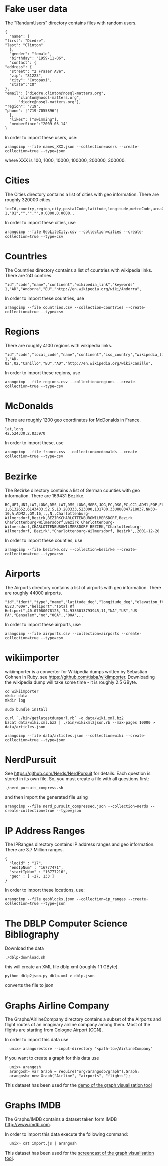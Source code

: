 Fake user data
==============

The "RandumUsers" directory contains files with random users.

    {
      "name": {
	"first": "Diedre",
	"last": "Clinton"
      },
      "gender": "female",
      "birthday": "1959-11-06",
      "contact": {
	"address": {
	  "street": "2 Fraser Ave",
	  "zip": "81223",
	  "city": "Cotopaxi",
	  "state":"CO"
	},
	"email": ["diedre.clinton@nosql-matters.org",
		  "clinton@nosql-matters.org",
		  "diedre@nosql-matters.org"],
	"region": "719",
	"phone": ["719-7055896"]
      },
      "likes": ["swimming"],
      "memberSince":"2009-03-14"
    }

In order to import these users, use:

    arangoimp --file names_XXX.json --collection=users --create-collection=true --type=json

where XXX is 100, 1000, 10000, 100000, 200000, 300000.


Cities
======

The Cities directory contains a list of cities with geo
information. There are roughly 320000 cities.

    locId,country,region,city,postalCode,latitude,longitude,metroCode,areaCode
    1,"O1","","","",0.0000,0.0000,,

In order to import these cities, use

    arangoimp --file GeoLiteCity.csv --collection=cities --create-collection=true --type=csv


Countries
=========

The Countries directory contains a list of countries with wikipedia
links. There are 241 contries.

    "id","code","name","continent","wikipedia_link","keywords"
    1,"AD","Andorra","EU","http://en.wikipedia.org/wiki/Andorra",

In order to import these countries, use

    arangoimp --file countries.csv --collection=countries --create-collection=true --type=csv


Regions
=======

There are roughly 4100 regions with wikipedia links.

    "id","code","local_code","name","continent","iso_country","wikipedia_link","keywords"
    1,"AD-02",02,"Canillo","EU","AD","http://en.wikipedia.org/wiki/Canillo",

In order to import these regions, use

    arangoimp --file regions.csv --collection=regions --create-collection=true --type=csv


McDonalds
=========

There are roughly 1200 geo coordinates for McDonalds in France.

    lat,long
    42.524330,2.833970

In order to import these, use

    arangoimp --file france.csv --collection=mcdonalds --create-collection=true --type=csv


Bezirke
=======

The Bezirke directory contains a list of German counties with geo
information. There are 169431 Bezirke.

    RC,UFI,UNI,LAT,LONG,DMS_LAT,DMS_LONG,MGRS,JOG,FC,DSG,PC,CC1,ADM1,POP,ELEV,CC2,NT,LC,SHORT_FORM,GENERIC,SORT_NAME_RO,FULL_NAME_RO,FULL_NAME_ND_RO,SORT_NAME_RG,FULL_NAME_RG,FULL_NAME_ND_RG,NOTE,MODIFY_DATE
    1,6132652,6143433,52.5,13.283333,523000,131700,33UUU8347218037,NN33-10,A,ADM2,,GM,16,,,,N,,Charlottenburg-Wilmersdorf,Bezirk,BEZIRKCHARLOTTENBURGWILMERSDORF,Bezirk Charlottenburg-Wilmersdorf,Bezirk Charlottenburg-Wilmersdorf,CHARLOTTENBURGWILMERSDORF BEZIRK,"Charlottenburg-Wilmersdorf, Bezirk","Charlottenburg-Wilmersdorf, Bezirk",,2001-12-20

In order to import these counties, use

    arangoimp --file bezirke.csv --collection=bezirke --create-collection=true --type=csv


Airports
========

The Airports directory contains a list of airports with geo
information. There are roughly 44000 airports.

    "id","ident","type","name","latitude_deg","longitude_deg","elevation_ft","continent","iso_country","iso_region","municipality","scheduled_service","gps_code","iata_code","local_code","home_link","wikipedia_link","keywords"
    6523,"00A","heliport","Total Rf Heliport",40.07080078125,-74.9336013793945,11,"NA","US","US-PA","Bensalem","no","00A",,"00A",,,

In order to import these airports, use

    arangoimp --file airports.csv --collection=airports --create-collection=true --type=csv


wikiimporter
============

wikiimporter is a converter for Wikipedia dumps written by Sebastian
Cohnen in Ruby, see https://github.com/tisba/wikiimporter. Downloading
the wikipedia dump will take some time - it is roughly 2.5 GByte.

    cd wikiimporter
    mkdir data
    mkdir log

    sudo bundle install

    curl `./bin/getlatestdumpurl.rb` -o data/wiki.xml.bz2 
    bzcat data/wiki.xml.bz2 | ./bin/wikixml2json.rb --max-pages 10000 > data/articles.json

    arangoimp --file data/articles.json --collection=wiki --create-collection=true --type=json

NerdPursuit
===========

See https://github.com/Nerds/NerdPursuit for details. Each question is
stored in its own file. So, you must create a file with all questions
first:

    ./nerd_pursuit_compress.sh

and then import the generated file using

    arangoimp --file nerd_pursuit_compressed.json --collection=nerds --create-collection=true --type=json


IP Address Ranges
=================

The IPRanges directory contains IP address ranges and geo
information. There are 3.7 Million ranges.

    {
      "locId" : "17",
      "endIpNum" : "16777471",
      "startIpNum" : "16777216", 
      "geo" : [ -27, 133 ] 
    }

In order to import these locations, use:

    arangoimp --file geoblocks.json --collection=ip_ranges --create-collection=true --type=json


The DBLP Computer Science Bibliography
======================================

Download the data

    ./dblp-download.sh

this will create an XML file dblp.xml (roughly 1.1 GByte).

    python dblp2json.py dblp.xml > dblp.json

converts the file to json


Graphs Airline Company
=====================

The Graphs/AirlineCompany directory contains a subset of the Airports and flight routes of an imaginary airline company among them.
Most of the flights are starting from Cologne Airport (CGN).

In order to import this data use
  
```
  unix> arangorestore --input-directory "<path-to>/AirlineCompany"
```

If you want to create a graph for this data use

```
  unix> arangosh
  arangosh> var Graph = require("org/arangodb/graph").Graph;
  arangosh> new Graph("Airline", "airports", "flights");
```

This dataset has been used for the [demo of the graph visualisation tool](http://www.arangodb.org/2013/09/30/new-graph-visualisation)

Graphs IMDB
====================

The Graphs/IMDB contains a dataset taken form IMDB http://www.imdb.com.

In order to import this data execute the following command:
```Bash
  unix> cat import.js | arangosh
```
This dataset has been used for the [screencast of the graph visualisation tool](https://www.arangodb.org/2013/11/29/visualize-graphs-screencast).
